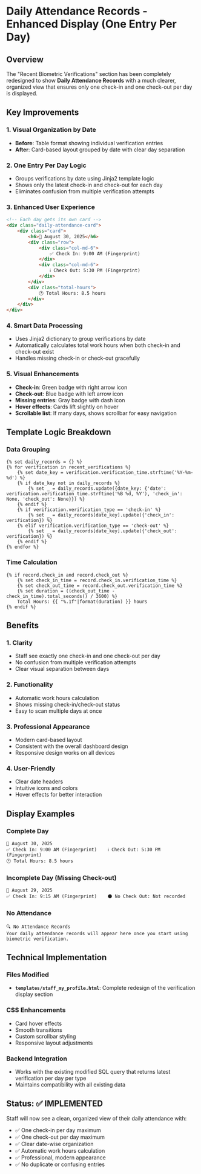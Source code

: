 # Daily Attendance Records - Enhanced Display (One Entry Per Day)

## Overview
The "Recent Biometric Verifications" section has been completely redesigned to show **Daily Attendance Records** with a much clearer, organized view that ensures only one check-in and one check-out per day is displayed.

## Key Improvements

### 1. **Visual Organization by Date**
- **Before**: Table format showing individual verification entries
- **After**: Card-based layout grouped by date with clear day separation

### 2. **One Entry Per Day Logic**
- Groups verifications by date using Jinja2 template logic
- Shows only the latest check-in and check-out for each day
- Eliminates confusion from multiple verification attempts

### 3. **Enhanced User Experience**
```html
<!-- Each day gets its own card -->
<div class="daily-attendance-card">
    <div class="card">
        <h6>📅 August 30, 2025</h6>
        <div class="row">
            <div class="col-md-6">
                ✅ Check In: 9:00 AM (Fingerprint)
            </div>
            <div class="col-md-6">
                ℹ️ Check Out: 5:30 PM (Fingerprint)
            </div>
        </div>
        <div class="total-hours">
            🕐 Total Hours: 8.5 hours
        </div>
    </div>
</div>
```

### 4. **Smart Data Processing**
- Uses Jinja2 dictionary to group verifications by date
- Automatically calculates total work hours when both check-in and check-out exist
- Handles missing check-in or check-out gracefully

### 5. **Visual Enhancements**
- **Check-in**: Green badge with right arrow icon
- **Check-out**: Blue badge with left arrow icon
- **Missing entries**: Gray badge with dash icon
- **Hover effects**: Cards lift slightly on hover
- **Scrollable list**: If many days, shows scrollbar for easy navigation

## Template Logic Breakdown

### Data Grouping
```jinja2
{% set daily_records = {} %}
{% for verification in recent_verifications %}
    {% set date_key = verification.verification_time.strftime('%Y-%m-%d') %}
    {% if date_key not in daily_records %}
        {% set _ = daily_records.update({date_key: {'date': verification.verification_time.strftime('%B %d, %Y'), 'check_in': None, 'check_out': None}}) %}
    {% endif %}
    {% if verification.verification_type == 'check-in' %}
        {% set _ = daily_records[date_key].update({'check_in': verification}) %}
    {% elif verification.verification_type == 'check-out' %}
        {% set _ = daily_records[date_key].update({'check_out': verification}) %}
    {% endif %}
{% endfor %}
```

### Time Calculation
```jinja2
{% if record.check_in and record.check_out %}
    {% set check_in_time = record.check_in.verification_time %}
    {% set check_out_time = record.check_out.verification_time %}
    {% set duration = ((check_out_time - check_in_time).total_seconds() / 3600) %}
    Total Hours: {{ "%.1f"|format(duration) }} hours
{% endif %}
```

## Benefits

### 1. **Clarity**
- Staff see exactly one check-in and one check-out per day
- No confusion from multiple verification attempts
- Clear visual separation between days

### 2. **Functionality**
- Automatic work hours calculation
- Shows missing check-in/check-out status
- Easy to scan multiple days at once

### 3. **Professional Appearance**
- Modern card-based layout
- Consistent with the overall dashboard design
- Responsive design works on all devices

### 4. **User-Friendly**
- Clear date headers
- Intuitive icons and colors
- Hover effects for better interaction

## Display Examples

### Complete Day
```
📅 August 30, 2025
✅ Check In: 9:00 AM (Fingerprint)    ℹ️ Check Out: 5:30 PM (Fingerprint)
🕐 Total Hours: 8.5 hours
```

### Incomplete Day (Missing Check-out)
```
📅 August 29, 2025
✅ Check In: 9:15 AM (Fingerprint)    ⚫ No Check Out: Not recorded
```

### No Attendance
```
🔍 No Attendance Records
Your daily attendance records will appear here once you start using biometric verification.
```

## Technical Implementation

### Files Modified
- **`templates/staff_my_profile.html`**: Complete redesign of the verification display section

### CSS Enhancements
- Card hover effects
- Smooth transitions
- Custom scrollbar styling
- Responsive layout adjustments

### Backend Integration
- Works with the existing modified SQL query that returns latest verification per day per type
- Maintains compatibility with all existing data

## Status: ✅ IMPLEMENTED

Staff will now see a clean, organized view of their daily attendance with:
- ✅ One check-in per day maximum
- ✅ One check-out per day maximum  
- ✅ Clear date-wise organization
- ✅ Automatic work hours calculation
- ✅ Professional, modern appearance
- ✅ No duplicate or confusing entries
